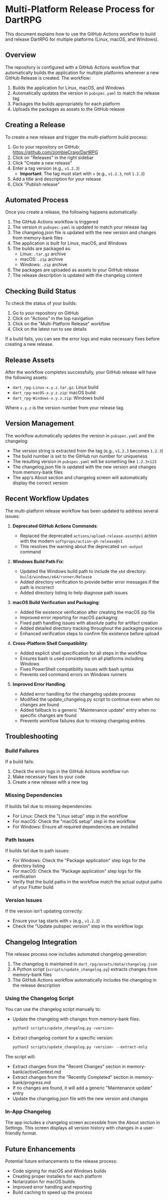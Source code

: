 # Multi-Platform Release Process for DartRPG

This document explains how to use the GitHub Actions workflow to build and release DartRPG for multiple platforms (Linux, macOS, and Windows).

## Overview

The repository is configured with a GitHub Actions workflow that automatically builds the application for multiple platforms whenever a new GitHub Release is created. The workflow:

1. Builds the application for Linux, macOS, and Windows
2. Automatically updates the version in `pubspec.yaml` to match the release tag
3. Packages the builds appropriately for each platform
4. Uploads the packages as assets to the GitHub release

## Creating a Release

To create a new release and trigger the multi-platform build process:

1. Go to your repository on GitHub: https://github.com/zombieCraig/DartRPG
2. Click on "Releases" in the right sidebar
3. Click "Create a new release"
4. Enter a tag version (e.g., `v1.2.3`)
   - **Important**: The tag must start with `v` (e.g., `v1.2.3`, not `1.2.3`)
5. Add a title and description for your release
6. Click "Publish release"

## Automated Process

Once you create a release, the following happens automatically:

1. The GitHub Actions workflow is triggered
2. The version in `pubspec.yaml` is updated to match your release tag
3. The changelog.json file is updated with the new version and changes from memory-bank files
4. The application is built for Linux, macOS, and Windows
5. The builds are packaged as:
   - Linux: `.tar.gz` archive
   - macOS: `.zip` archive
   - Windows: `.zip` archive
6. The packages are uploaded as assets to your GitHub release
7. The release description is updated with the changelog content

## Checking Build Status

To check the status of your builds:

1. Go to your repository on GitHub
2. Click on "Actions" in the top navigation
3. Click on the "Multi-Platform Release" workflow
4. Click on the latest run to see details

If a build fails, you can see the error logs and make necessary fixes before creating a new release.

## Release Assets

After the workflow completes successfully, your GitHub release will have the following assets:

- `dart_rpg-Linux-x.y.z.tar.gz`: Linux build
- `dart_rpg-macOS-x.y.z.zip`: macOS build
- `dart_rpg-Windows-x.y.z.zip`: Windows build

Where `x.y.z` is the version number from your release tag.

## Version Management

The workflow automatically updates the version in `pubspec.yaml` and the changelog:

- The version string is extracted from the tag (e.g., `v1.2.3` becomes `1.2.3`)
- The build number is set to the GitHub run number for uniqueness
- The resulting version in `pubspec.yaml` will be something like `1.2.3+123`
- The changelog.json file is updated with the new version and changes from memory-bank files
- The app's About section and changelog screen will automatically display the correct version

## Recent Workflow Updates

The multi-platform release workflow has been updated to address several issues:

1. **Deprecated GitHub Actions Commands**: 
   - Replaced the deprecated `actions/upload-release-asset@v1` action with the modern `softprops/action-gh-release@v1`
   - This resolves the warning about the deprecated `set-output` command

2. **Windows Build Path Fix**:
   - Updated the Windows build path to include the `x64` directory: `build/windows/x64/runner/Release`
   - Added directory verification to provide better error messages if the path is incorrect
   - Added directory listing to help diagnose path issues

3. **macOS Build Verification and Packaging**:
   - Added file existence verification after creating the macOS zip file
   - Improved error reporting for macOS packaging
   - Fixed path handling issues with absolute paths for artifact creation
   - Added detailed directory tracking throughout the packaging process
   - Enhanced verification steps to confirm file existence before upload

4. **Cross-Platform Shell Compatibility**:
   - Added explicit shell specification for all steps in the workflow
   - Ensures bash is used consistently on all platforms including Windows
   - Fixes PowerShell compatibility issues with bash syntax
   - Prevents sed command errors on Windows runners

5. **Improved Error Handling**:
   - Added error handling for the changelog update process
   - Modified the update_changelog.py script to continue even when no changes are found
   - Added fallback to a generic "Maintenance update" entry when no specific changes are found
   - Prevents workflow failures due to missing changelog entries

## Troubleshooting

### Build Failures

If a build fails:

1. Check the error logs in the GitHub Actions workflow run
2. Make necessary fixes to your code
3. Create a new release with a new tag

### Missing Dependencies

If builds fail due to missing dependencies:

- For Linux: Check the "Linux setup" step in the workflow
- For macOS: Check the "macOS setup" step in the workflow
- For Windows: Ensure all required dependencies are installed

### Path Issues

If builds fail due to path issues:

- For Windows: Check the "Package application" step logs for the directory listing
- For macOS: Check the "Package application" step logs for file verification
- Verify that the build paths in the workflow match the actual output paths of your Flutter build

### Version Issues

If the version isn't updating correctly:

- Ensure your tag starts with `v` (e.g., `v1.2.3`)
- Check the "Update pubspec version" step in the workflow logs

## Changelog Integration

The release process now includes automated changelog generation:

1. The changelog is maintained in `dart_rpg/assets/data/changelog.json`
2. A Python script (`scripts/update_changelog.py`) extracts changes from memory-bank files
3. The GitHub Actions workflow automatically includes the changelog in the release description

### Using the Changelog Script

You can use the changelog script manually to:

- Update the changelog with changes from memory-bank files:
  ```bash
  python3 scripts/update_changelog.py <version>
  ```

- Extract changelog content for a specific version:
  ```bash
  python3 scripts/update_changelog.py <version> --extract-only
  ```

The script will:
- Extract changes from the "Recent Changes" section in memory-bank/activeContext.md
- Extract changes from the "Recently Completed" section in memory-bank/progress.md
- If no changes are found, it will add a generic "Maintenance update" entry
- Update the changelog.json file with the new version and changes

### In-App Changelog

The app includes a changelog screen accessible from the About section in Settings. This screen displays all version history with changes in a user-friendly format.

## Future Enhancements

Potential future enhancements to the release process:

- Code signing for macOS and Windows builds
- Creating proper installers for each platform
- Notarization for macOS builds
- Improved error handling and reporting
- Build caching to speed up the process
